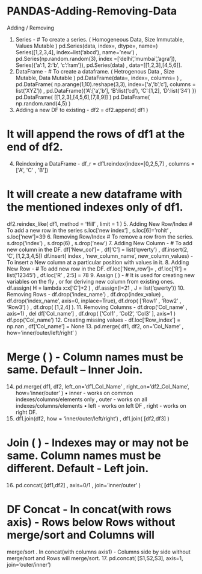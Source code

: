 # PANDAS-Adding-Removing-Data #
Adding / Removing 
1. Series - # To create a series. ( Homogeneous Data, Size Immutable, Values Mutable )
pd.Series(data, index=, dtype=, name=) 
Series([1,2,3,4], index=list(‘abcd’), name=’new’) ,
pd.Series(np.random.random(3), index =[‘delhi’,’mumbai’,’agra’]), 
Series({‘a’:1, 2:’b’, ‘c’:’ram’}), 
pd.Series(data) , data=[[1,2,3],[4,5,6]]. 
2. DataFrame - # To create a dataframe. ( Hetrogenous Data , Size Mutable, Data Mutable ) 
pd.DataFrame(data=, index=, columns= ) , 
pd.DataFrame( np.arange(1,10).reshape(3,3), index=[‘a’,’b’,’c’], columns = list(‘XYZ’)) , 
pd.DataFrame({‘A’:[‘a’,’b’], ‘B’:list(‘cd’), ‘C’:[1,2], ‘D’:list(‘34’) })
pd.DataFrame( [[1,2,3],[4,5,6],[7,8,9]] ) 
pd.DataFrame( np.random.rand(4,5) ) 
3. Adding a new DF to existing - df2 = df2.append( df1 ) 
 # It will append the rows of df1 at the end of df2. 
4. Reindexing a DataFrame - df_r = df1.reindex(index=[0,2,5,7] , columns = ['A', 'C' , 'B']) 
# It will create a new dataframe with the mentioned indexes only of df1. 
df2.reindex_like( df1, method = ‘ffill’ , limit = 1 )
5. Adding New Row/Index # To add a new row in the series 
s.loc[‘new index’] , 
s.loc[6]=’rohit’ , 
s.loc[‘new’]=39 
6. Removing Row/Index # To remove a row from the series. 
s.drop(‘index’) , 
s.drop(6) , 
s.drop(‘new’) 
7. Adding New Column - # To add new column in the DF. 
df[‘New_col’]= , 
df[‘C’] = list(‘qwerty’) , 
df.insert(2, ‘C’, [1,2,3,4,5]) 
df.insert( index , ‘new_column_name’, new_column_values) - To insert a New column at a particular 
position with values in it.
8. Adding New Row - # To add new row in the DF. 
df.loc[‘New_row’]= , 
df.loc[‘R’] = list(‘12345’) , 
df.loc[‘R’ , 2:5] = 78 
9. Assign ( ) - # It is used for creating new variables on the fly , or for deriving new 
column from existing ones. 
df.assign( H = lambda x:x[‘C’]+2 ) , 
df.assign(I=21 , J = list(‘qwerty’)) 
10. Removing Rows - 
df.drop(‘index_name’) , 
df.drop(index_value) , 
df.drop(‘index_name’, axis=0, inplace=True), 
df.drop( [‘Row1’ , ‘Row2’ , ‘Row3’] ) , df.drop( [1,2,4] ). 
11. Removing Columns - 
df.drop(‘Col_name’ , axis=1) , 
del df[‘Col_name’] , 
df.drop( [‘Col1’ , ‘Col2’, ‘Col3’ ], axis=1 ) 
df.pop(‘Col_name’) 
12. Creating missing values - 
df.loc[‘Row_index’] = np.nan , 
df[‘Col_name’] = None
13. pd.merge( df1, df2, on=’Col_Name’ , how=’inner/outer/left/right’ ) 
# Merge ( ) - Column names must be same. Default – Inner Join.
14. pd.merge( df1, df2, left_on=’df1_Col_Name’ , right_on=’df2_Col_Name’, how=’inner/outer’ ) 
• inner - works on common indexes/columns/elements only , outer - works on all 
indexes/columns/elements
• left - works on left DF , right - works on right DF. 
15. df1.join(df2, how = ‘inner/outer/left/right’) , df1.join( [df2,df3] ) 
# Join ( ) - Indexes may or may not be same. Column names must be different. Default - Left join.
16. pd.concat( [df1,df2] , axis=0/1 , join=’inner/outer’ ) 
# DF Concat - In concat(with rows axis) - Rows below Rows without merge/sort and Columns will 
merge/sort . In concat(with columns axis1) - Columns side by side without merge/sort and Rows will 
merge/sort.
17. pd.concat( [S1,S2,S3], axis=1, join=’outer/inner’) 
